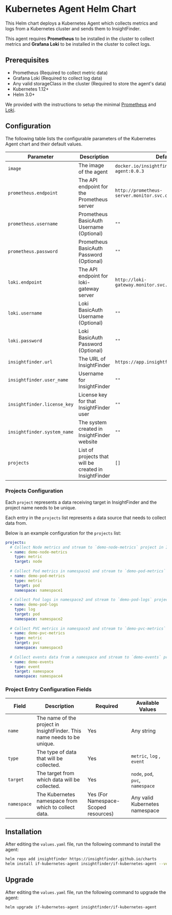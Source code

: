 # Kubernetes Agent Helm Chart

This Helm chart deploys a Kubernetes Agent which collects metrics and logs from a Kubernetes cluster and sends them to InsightFinder.

This agent requires **Prometheus** to be installed in the cluster to collect metrics and **Grafana Loki** to be installed in the cluster to collect logs.

## Prerequisites
- Prometheus (Required to collect metric data)
- Grafana Loki (Required to collect log data)
- Any valid storageClass in the cluster (Required to store the agent's data)
- Kubernetes 1.12+
- Helm 3.0+

We provided with the instructions to setup the minimal [Prometheus](./prometheus.md) and [Loki](./loki.md).

## Configuration

The following table lists the configurable parameters of the Kubernetes Agent chart and their default values.

| Parameter                     | Description                                              | Default                                                |
|-------------------------------|----------------------------------------------------------|--------------------------------------------------------|
| `image`                       | The image of the agent                                    | `docker.io/insightfinderinc/kubernetes-agent:0.0.3`   |
| `prometheus.endpoint`         | The API endpoint for the Prometheus server               | `http://prometheus-server.monitor.svc.cluster.local`  |
| `prometheus.username`         | Prometheus BasicAuth Username (Optional)                 | `""`                                                   |
| `prometheus.password`         | Prometheus BasicAuth Password (Optional)                 | `""`                                                   |
| `loki.endpoint`               | The API endpoint for loki-gateway server                 | `http://loki-gateway.monitor.svc.cluster.local`       |
| `loki.username`               | Loki BasicAuth Username (Optional)                       | `""`                                                   |
| `loki.password`               | Loki BasicAuth Password (Optional)                       | `""`                                                   |
| `insightfinder.url`           | The URL of InsightFinder                                 | `https://app.insightfinder.com`                       |
| `insightfinder.user_name`     | Username for InsightFinder                               | `""`                                                   |
| `insightfinder.license_key`   | License key for that InsightFinder user                  | `""`                                                   |
| `insightfinder.system_name`   | The system created in InsightFinder website              | `""`                                                   |
| `projects`                    | List of projects that will be created in InsightFinder   | `[]`                                                   |

### Projects Configuration
Each `project` represents a data receiving target in InsightFinder and the project name needs to be unique.

Each entry in the `projects` list represents a data source that needs to collect data from.

Below is an example configuration for the `projects` list:

```yaml
projects:
  # Collect Node metrics and stream to `demo-node-metrics` project in InsightFinder.
  - name: demo-node-metrics
    type: metric
    target: node
  
  # Collect Pod metrics in namespace1 and stream to `demo-pod-metrics` project in InsightFinder.
  - name: demo-pod-metrics
    type: metric
    target: pod
    namespace: namespace1
  
  # Collect Pod logs in namespace2 and stream to `demo-pod-logs` project in InsightFinder.
  - name: demo-pod-logs
    type: log
    target: pod
    namespace: namespace2
    
  # Collect PVC metrics in namespace3 and stream to `demo-pvc-metrics` project in InsightFinder.
  - name: demo-pvc-metrics
    type: metric
    target: pvc
    namespace: namespace3
  
  # Collect events data from a namespace and stream to `demo-events` project in InsightFinder.
  - name: demo-events
    type: event
    target: namespace
    namespace: namespace4
```

### Project Entry Configuration Fields
| Field      | Description                                                             | Required                             | Available Values                  |
|------------|-------------------------------------------------------------------------|--------------------------------------|-----------------------------------|
| `name`     | The name of the project in InsightFinder. This name needs to be unique. | Yes                                  | Any string                        |
| `type`     | The type of data that will be collected.                                | Yes                                  | `metric`, `log` , `event`         |
| `target`   | The target from which data will be collected.                           | Yes                                  | `node`, `pod`, `pvc`, `namespace` |
| `namespace`| The Kubernetes namespace from which to collect data.                    | Yes (For Namespace-Scoped resources) | Any valid Kubernetes namespace    |

## Installation
After editing the `values.yaml` file, run the following command to install the agent:
```bash
helm repo add insightfinder https://insightfinder.github.io/charts
helm install if-kubernetes-agent insightfinder/if-kubernetes-agent --version 0.0.6
```

## Upgrade
After editing the `values.yaml` file, run the following command to upgrade the agent:
```bash
helm upgrade if-kubernetes-agent insightfinder/if-kubernetes-agent
```
